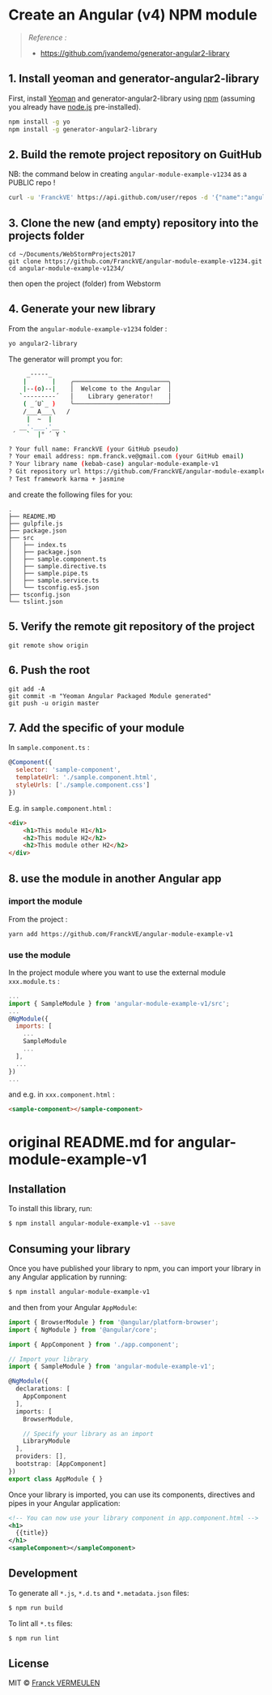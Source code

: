 # Create an Angular (v4) NPM module

> *Reference :*
> - https://github.com/jvandemo/generator-angular2-library

## 1. Install yeoman and generator-angular2-library

First, install [Yeoman](http://yeoman.io/) and generator-angular2-library using [npm](https://www.npmjs.com/) (assuming you already have [node.js](https://nodejs.org/) pre-installed).

```bash
npm install -g yo
npm install -g generator-angular2-library
```


## 2. Build the remote project repository on GuitHub

NB: the command below in creating `angular-module-example-v1234` as a PUBLIC repo !

```bash
curl -u 'FranckVE' https://api.github.com/user/repos -d '{"name":"angular-module-example-v1234", "private": false, "has_issues": true, "has_projects": true, "has_wiki": true}'
```

## 3. Clone the new (and empty) repository into the projects folder

```
cd ~/Documents/WebStormProjects2017
git clone https://github.com/FranckVE/angular-module-example-v1234.git
cd angular-module-example-v1234/
```

then open the project (folder) from Webstorm

## 4. Generate your new library

From the `angular-module-example-v1234` folder :

```bash
yo angular2-library
```

The generator will prompt you for:

```bash
     _-----_
    |       |    ╭──────────────────────────╮
    |--(o)--|    │  Welcome to the Angular  │
   `---------´   │    Library generator!    │
    ( _´U`_ )    ╰──────────────────────────╯
    /___A___\   /
     |  ~  |
   __'.___.'__
 ´   `  |° ´ Y `

? Your full name: FranckVE (your GitHub pseudo)
? Your email address: npm.franck.ve@gmail.com (your GitHub email)
? Your library name (kebab-case) angular-module-example-v1
? Git repository url https://github.com/FranckVE/angular-module-example-v1
? Test framework karma + jasmine
```


and create the following files for you:

```
.
├── README.MD
├── gulpfile.js
├── package.json
├── src
│   ├── index.ts
│   ├── package.json
│   ├── sample.component.ts
│   ├── sample.directive.ts
│   ├── sample.pipe.ts
│   ├── sample.service.ts
│   └── tsconfig.es5.json
├── tsconfig.json
└── tslint.json
```

## 5. Verify the remote git repository of the project

```
git remote show origin
```

## 6. Push the root


```
git add -A
git commit -m "Yeoman Angular Packaged Module generated"
git push -u origin master
```

## 7. Add the specific of your module

In `sample.component.ts` :

```javascript
@Component({
  selector: 'sample-component',
  templateUrl: './sample.component.html',
  styleUrls: ['./sample.component.css']
})
```

E.g. in `sample.component.html` :

```html
<div>
    <h1>This module H1</h1>
    <h2>This module H2</h2>
    <h2>This module other H2</h2>
</div>
```

## 8. use the module in another Angular app

### import the module

From the project :

```bash
yarn add https://github.com/FranckVE/angular-module-example-v1
```

### use the module

In the project module where you want to use the external module `xxx.module.ts` :

```javascript
...
import { SampleModule } from 'angular-module-example-v1/src';
...
@NgModule({
  imports: [
    ...
    SampleModule
    ...
  ],
  ...
})
...
```

and e.g. in `xxx.component.html` :

```html
<sample-component></sample-component>
```

# original README.md for angular-module-example-v1

## Installation

To install this library, run:

```bash
$ npm install angular-module-example-v1 --save
```

## Consuming your library

Once you have published your library to npm, you can import your library in any Angular application by running:

```bash
$ npm install angular-module-example-v1
```

and then from your Angular `AppModule`:

```typescript
import { BrowserModule } from '@angular/platform-browser';
import { NgModule } from '@angular/core';

import { AppComponent } from './app.component';

// Import your library
import { SampleModule } from 'angular-module-example-v1';

@NgModule({
  declarations: [
    AppComponent
  ],
  imports: [
    BrowserModule,

    // Specify your library as an import
    LibraryModule
  ],
  providers: [],
  bootstrap: [AppComponent]
})
export class AppModule { }
```

Once your library is imported, you can use its components, directives and pipes in your Angular application:

```xml
<!-- You can now use your library component in app.component.html -->
<h1>
  {{title}}
</h1>
<sampleComponent></sampleComponent>
```

## Development

To generate all `*.js`, `*.d.ts` and `*.metadata.json` files:

```bash
$ npm run build
```

To lint all `*.ts` files:

```bash
$ npm run lint
```

## License

MIT © [Franck VERMEULEN](mailto:npm.franck.ve@gmail.com)
